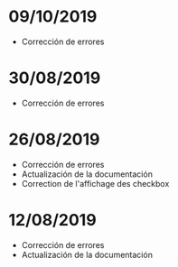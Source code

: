 # 09/10/2019

- Corrección de errores

# 30/08/2019

- Corrección de errores

# 26/08/2019

- Corrección de errores
- Actualización de la documentación
- Correction de l'affichage des checkbox

# 12/08/2019

- Corrección de errores
- Actualización de la documentación
